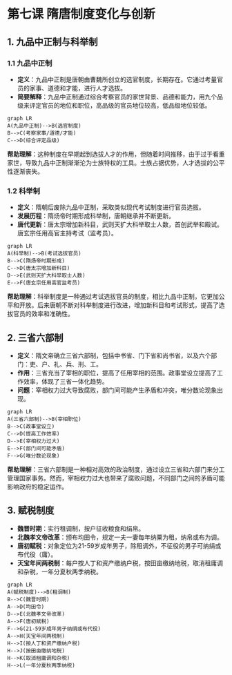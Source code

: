 # 第七课 隋唐制度变化与创新

## 1. 九品中正制与科举制

### 1.1 九品中正制

- **定义**：九品中正制是唐朝由曹魏所创立的选官制度，长期存在。它通过考量官员的家事、道德和才能，进行人才选拔。
- **简要解释**：九品中正制通过综合考察官员的家世背景、品德和能力，用九个品级来评定官员的地位和职位，高品级的官员地位较高，低品级地位较低。

```mermaid
graph LR
A(九品中正制)-->B(选官制度)
B-->C(考察家事/道德/才能)
C-->D(综合评定品级)
```

**帮助理解**：这种制度在早期起到选拔人才的作用，但随着时间推移，由于过于看重家世，导致九品中正制渐渐沦为士族特权的工具。士族占据优势，人才选拔的公平性逐渐丧失。

### 1.2 科举制

- **定义**：隋朝后废除九品中正制，采取类似现代考试制度进行官员选拔。
- **发展历程**：隋炀帝时期形成科举制，唐朝继承并不断更新。
- **唐代更新**：唐太宗增加新科目，武则天扩大科举取士人数，首创武举和殿试。唐玄宗任用高官主持考试（监考员）。

```mermaid
graph LR
A(科举制)-->B(考试选拔官员)
B-->C(隋炀帝时期形成)
C-->D(唐太宗增加新科目)
D-->E(武则天扩大科举取士人数)
E-->F(唐玄宗任用高官监考员)
```

**帮助理解**：科举制度是一种通过考试选拔官员的制度，相比九品中正制，它更加公平和开放。后来唐朝不断对科举制度进行改进，增加新科目和考试形式，提高了选拔官员的效率和准确性。

## 2. 三省六部制

- **定义**：隋文帝确立三省六部制，包括中书省、门下省和尚书省，以及六个部门：吏、户、礼、兵、刑、工。
- **作用**：三省充当了宰相的职位，提高了任用宰相的范围。政事堂设立提高了工作效率，体现了三省一体化趋势。
- **问题**：宰相权力过大导致腐败，部门间可能产生矛盾和冲突，唯分数论现象出现。

```mermaid
graph LR
A(三省六部制)-->B(宰相职位)
B-->C(政事堂设立)
C-->D(提高工作效率)
D-->E(宰相权力过大)
E-->F(部门间可能矛盾)
F-->G(唯分数论现象)
```

**帮助理解**：三省六部制是一种相对高效的政治制度，通过设立三省和六部门来分工管理国家事务。然而，宰相权力过大也带来了腐败问题，不同部门之间的矛盾可能影响政府的稳定运作。

## 3. 赋税制度

- **魏晋时期**：实行租调制，按户征收粮食和绢帛。
- **北魏孝文帝改革**：颁布均田令，规定一夫一妻每年纳粟为租，纳帛或布为调。
- **唐初赋税**：对象定位为21-59岁成年男子，除租调外，不征役的男子可纳绢或布代役（庸）。
- **天宝年间两税制**：每户按人丁和资产缴纳户税，按田亩缴纳地税，取消租庸调和杂税，一年分夏秋两季纳税。

```mermaid
graph LR
A(赋税制度)-->B(租调制)
B-->C(魏晋时期)
A-->D(均田令)
D-->E(北魏孝文帝改革)
A-->F(唐初赋税)
F-->G(21-59岁成年男子纳绢或布代役)
A-->H(天宝年间两税制)
H-->I(按人丁和资产缴纳户税)
H-->J(按田亩缴纳地税)
H-->K(取消租庸调和杂税)
H-->L(一年分夏秋两季纳税)
```

